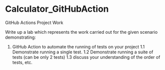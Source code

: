 # Calculator_GitHubAction
GitHub Actions Project Work

Write up a lab which represents the work carried out for the given scenario demonstrating:
1. GitHub Action to automate the running of tests on your project
1.1 Demonstrate running a single test.
1.2 Demonstrate running a suite of tests (can be only 2 tests)
1.3 discuss your understanding of the order of tests, etc.

